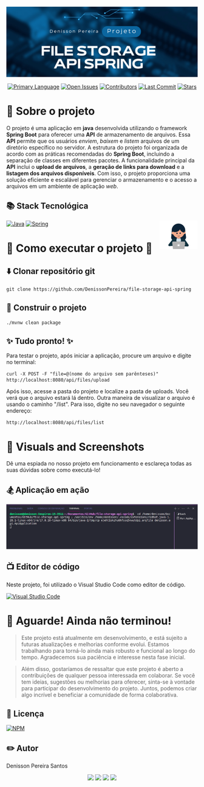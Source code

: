 ![Web 1](./public/images/post.png) 

<p align="center">
  <a href="https://github.com/DenissonPereira/file-storage-api-spring"><img src="https://img.shields.io/github/languages/top/DenissonPereira/file-storage-api-spring" alt="Primary Language"></a>
  <a href="https://github.com/DenissonPereira/file-storage-api-spring/issues"><img src="https://img.shields.io/github/issues-raw/DenissonPereira/file-storage-api-spring" alt="Open Issues"></a>
  <a href="https://github.com/DenissonPereira/file-storage-api-spring/graphs/contributors"><img src="https://img.shields.io/github/contributors/DenissonPereira/file-storage-api-spring" alt="Contributors"></a>
  <a href="https://github.com/DenissonPereira/file-storage-api-spring/commits/main"><img src="https://img.shields.io/github/last-commit/DenissonPereira/file-storage-api-spring" alt="Last Commit"></a>
  <a href="https://github.com/DenissonPereira/file-storage-api-spring/stargazers"><img src="https://img.shields.io/github/stars/DenissonPereira/file-storage-api-spring?style=social" alt="Stars"></a>
</p>





# 📑 Sobre o projeto 

O projeto é uma aplicação em **java** desenvolvida utilizando o framework **Spring Boot** para oferecer uma **API** de armazenamento de arquivos. Essa **API** permite que os usuários *enviem*, *baixem* e *listem* arquivos de um diretório específico no servidor. A estrutura do projeto foi organizada de acordo com as práticas recomendadas do **Spring Boot**, incluindo a separação de classes em diferentes pacotes. A funcionalidade principal da **API** inclui o **upload de arquivos**, a **geração de links para download** e a **listagem dos arquivos disponíveis**. Com isso, o projeto proporciona uma solução eficiente e escalável para gerenciar o armazenamento e o acesso a arquivos em um ambiente de aplicação *web*.


## 📚 Stack Tecnológica

<img src="./public/images/menina.gif" min-width="100px" max-width="100px" width="100px" align="right" alt="Computador iuriCode">

[![Java](https://img.shields.io/badge/java-%23ED8B00.svg?style=for-the-badge&logo=openjdk&logoColor=white)](https://www.java.com/)
[![Spring](https://img.shields.io/badge/spring-%236DB33F.svg?style=for-the-badge&logo=spring&logoColor=white)](https://spring.io/)



# 🚀 Como executar o projeto 🚀

## ⬇️ Clonar repositório git

```
git clone https://github.com/DenissonPereira/file-storage-api-spring
```

## 👷 Construir o projeto

```
./mvnw clean package
```

## ✨ Tudo pronto! ✨

Para testar o projeto, após iniciar a aplicação, procure um arquivo e digite no terminal:

```
curl -X POST -F "file=@(nome do arquivo sem parênteses)" http://localhost:8080/api/files/upload
```

Após isso, acesse a pasta do projeto e localize a pasta de uploads. Você verá que o arquivo estará lá dentro. Outra maneira de visualizar o arquivo é usando o caminho "/list". Para isso, digite no seu navegador o seguinte endereço:

```
http://localhost:8080/api/files/list
```

# 📸 Visuals and Screenshots

Dê uma espiada no nosso projeto em funcionamento e esclareça todas as suas dúvidas sobre como executá-lo!

## 🏂 Aplicação em ação
![Web 1](./public/images//upload.gif) 

## 📺 Editor de código

Neste projeto, foi utilizado o Visual Studio Code como editor de código.

[![Visual Studio Code](https://img.shields.io/badge/Visual%20Studio%20Code-0078d7.svg?style=for-the-badge&logo=visual-studio-code&logoColor=white)](https://code.visualstudio.com/)



# 🚨 Aguarde! Ainda não terminou!

>Este projeto está atualmente em desenvolvimento, e está sujeito a futuras atualizações e melhorias conforme evolui. Estamos trabalhando para torná-lo ainda mais robusto e funcional ao longo do tempo. Agradecemos sua paciência e interesse nesta fase inicial.

>Além disso, gostaríamos de ressaltar que este projeto é aberto a contribuições de qualquer pessoa interessada em colaborar. Se você tem ideias, sugestões ou melhorias para oferecer, sinta-se à vontade para participar do desenvolvimento do projeto. Juntos, podemos criar algo incrível e beneficiar a comunidade de forma colaborativa.

## 📜 Licença

[![NPM](https://img.shields.io/npm/l/react)](https://github.com/DenissonPereira/file-storage-api-spring/blob/main/LICENSE) 

## ✏️ Autor 

Denisson Pereira Santos

<div align='center'> 
<a href="https://www.linkedin.com/in/denisson-pereira" target="_blank"><img src="https://img.shields.io/badge/-LinkedIn-%230077B5?style=for-the-badge&logo=linkedin&logoColor=white"  target="_blank"></a> 
<a href="https://denissonpereira.com" target="_blank"><img src="https://img.shields.io/badge/Meu%20Site-%2333cc33?style=for-the-badge&logo=fontawesome&logoColor=white&logoWidth=15&labelColor=black"  target="_blank"></a> 
<a href="https://github.com/DenissonPereira" target="_blank"><img src="https://img.shields.io/badge/GitHub-%23181717?style=for-the-badge&logo=github&logoColor=white&logoWidth=15&labelColor=black"  target="_blank"></a> 
<a href="https://www.instagram.com/denisson_pereira1?igshid=OGQ5ZDc2ODk2ZA%3D%3D&utm_source=qr" target="_blank"><img src="https://img.shields.io/badge/-Instagram-%23E4405F?style=for-the-badge&logo=instagram&logoColor=white"></a>
</div>&nbsp;&nbsp;